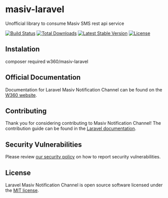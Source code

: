 # masiv-laravel

Unofficial library to consume Masiv SMS rest api service


<a href="https://github.com/w360/masiv-laravel/actions"><img src="https://github.com/w360/masiv-laravel/actions/workflows/laravel-test.yml/badge.svg" alt="Build Status"></a>
<a href="https://packagist.org/packages/w360/masiv-laravel"><img src="https://img.shields.io/packagist/dt/w360/masiv-laravel" alt="Total Downloads"></a>
<a href="https://packagist.org/packages/w360/masiv-laravel"><img src="https://img.shields.io/packagist/v/w360/masiv-laravel" alt="Latest Stable Version"></a>
<a href="https://packagist.org/packages/w360/masiv-laravel"><img src="https://img.shields.io/packagist/l/w360/masiv-laravel" alt="License"></a>

## Instalation

composer required w360/masiv-laravel

## Official Documentation

Documentation for Laravel Masiv Notification Channel can be found on the [W360 website](https://w360.co/docs/masiv-laravel).

## Contributing

Thank you for considering contributing to Masiv Notification Channel! The contribution guide can be found in the [Laravel documentation](https://w360.com.co/docs/masiv-laravel/#contributions).

## Security Vulnerabilities

Please review [our security policy](https://github.com/w360/masiv-laravel/security/policy) on how to report security vulnerabilities.

## License

Laravel Masiv Notification Channel is open source software licensed under the [MIT license](LICENSE.md).

